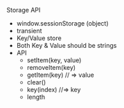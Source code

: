 Storage API
* window.sessionStorage (object)
* transient
* Key/Value store
* Both Key & Value should be strings
* API
    - setItem(key, value)
    - removeItem(key)
    - getItem(key) // => value
    - clear()
    - key(index) //=> key
    - length
    

    